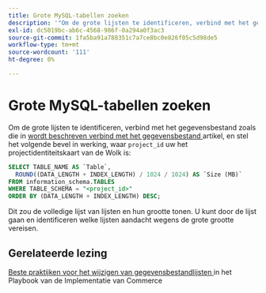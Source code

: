```yaml
---
title: Grote MySQL-tabellen zoeken
description: '"Om de grote lijsten te identificeren, verbind met het gegevensbestand zoals die in het [verbindt met het gegevensbestand] (https://devdocs.magento.com/cloud/project/project-conf-files_services-mysql.html#connect-to-the-database) artikel wordt beschreven, en stel het volgende bevel in werking, waar ` project_id'' uw het project ID van de Wolk is:'''
exl-id: dc5019bc-ab6c-4568-986f-0a294a0f3ac3
source-git-commit: 1fa5ba91a788351c7a7ce8bc0e826f05c5d98de5
workflow-type: tm+mt
source-wordcount: '111'
ht-degree: 0%

---
```


# Grote MySQL-tabellen zoeken

Om de grote lijsten te identificeren, verbind met het gegevensbestand zoals die in [ wordt beschreven verbind met het gegevensbestand ](https://devdocs.magento.com/cloud/project/project-conf-files_services-mysql.html#connect-to-the-database) artikel, en stel het volgende bevel in werking, waar `project_id` uw het projectidentiteitskaart van de Wolk is:

```sql
SELECT TABLE_NAME AS `Table`,
  ROUND((DATA_LENGTH + INDEX_LENGTH) / 1024 / 1024) AS `Size (MB)`
FROM information_schema.TABLES
WHERE TABLE_SCHEMA = "<project_id>"
ORDER BY (DATA_LENGTH + INDEX_LENGTH) DESC;
```

Dit zou de volledige lijst van lijsten en hun grootte tonen. U kunt door de lijst gaan en identificeren welke lijsten aandacht wegens de grote grootte vereisen.

## Gerelateerde lezing

[ Beste praktijken voor het wijzigen van gegevensbestandlijsten ](https://experienceleague.adobe.com/en/docs/commerce-operations/implementation-playbook/best-practices/development/modifying-core-and-third-party-tables#why-adobe-recommends-avoiding-modifications) in het Playbook van de Implementatie van Commerce
